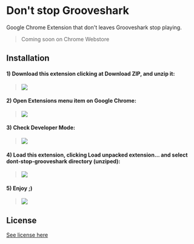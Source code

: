 # Don't stop Grooveshark

Google Chrome Extension that don't leaves Grooveshark stop playing.

> Coming soon on Chrome Webstore

## Installation

#### 1) Download this extension clicking at **Download ZIP**, and unzip it:
> ![](https://raw.githubusercontent.com/fdaciuk/dont-stop-grooveshark/master/install-images/01-download.png)


#### 2) Open **Extensions** menu item on Google Chrome:
> ![](https://raw.githubusercontent.com/fdaciuk/dont-stop-grooveshark/master/install-images/02-extensions.png)


#### 3) Check **Developer Mode**:
> ![](https://raw.githubusercontent.com/fdaciuk/dont-stop-grooveshark/master/install-images/03-developer-mode.png)


#### 4) Load this extension, clicking **Load unpacked extension...** and select **dont-stop-grooveshark** directory (unziped):
> ![](https://raw.githubusercontent.com/fdaciuk/dont-stop-grooveshark/master/install-images/04-load-extension.png)


#### 5) Enjoy ;)
> ![](https://raw.githubusercontent.com/fdaciuk/dont-stop-grooveshark/master/install-images/05-enjoy.png)


## License
[See license here](https://github.com/fdaciuk/dont-stop-grooveshark/blob/master/LICENSE.md)
